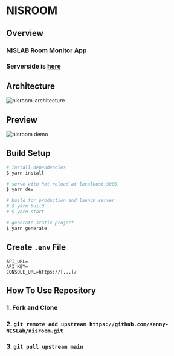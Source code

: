 # NISROOM

## Overview

### NISLAB Room Monitor App

### Serverside is [here](https://github.com/Kenny-NISLab/nisroom-lambda.git)

## Architecture

![nisroom-architecture](https://user-images.githubusercontent.com/49851726/116017595-06311400-a67b-11eb-872c-be969d7a6fb0.png)

## Preview

![nisroom demo](https://user-images.githubusercontent.com/49851726/116806120-f5ded480-ab65-11eb-8bf3-a22a857bc3a6.gif)

## Build Setup

```bash
# install dependencies
$ yarn install

# serve with hot reload at localhost:3000
$ yarn dev

# build for production and launch server
# $ yarn build
# $ yarn start

# generate static project
$ yarn generate
```

## Create `.env` File

```.env
API_URL=
API_KEY=
CONSOLE_URL=https://[...]/
```

## How To Use Repository

### 1. Fork and Clone

### 2. `git remote add upstream https://github.com/Kenny-NISLab/nisroom.git`

### 3. `git pull upstream main`
